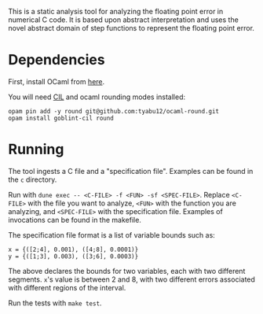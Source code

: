 This is a static analysis tool for analyzing the floating point error in
numerical C code.  It is based upon abstract interpretation and uses the novel
abstract domain of step functions to represent the floating point error.

# Dependencies
First, install OCaml from [here](https://ocaml.org/install).

You will need [CIL](https://github.com/goblint/cil) and ocaml rounding
modes installed:

```
opam pin add -y round git@github.com:tyabu12/ocaml-round.git
opam install goblint-cil round
```

# Running

The tool ingests a C file and a "specification file".  Examples can be found in
the `c` directory.  

Run with `dune exec -- <C-FILE> -f <FUN> -sf <SPEC-FILE>`.  Replace `<C-FILE>`
with the file you want to analyze, `<FUN>` with the function you are analyzing,
and `<SPEC-FILE>` with the specification file.  Examples of invocations can be
found in the makefile.

The specification file format is a list of variable bounds such as:
```
x = {([2;4], 0.001), ([4;8], 0.0001)}
y = {([1;3], 0.003), ([3;6], 0.0003)}
```
The above declares the bounds for two variables, each with two different
segments.  `x`'s value is between 2 and 8, with two different errors
associated with different regions of the interval. 

Run the tests with `make test`.
